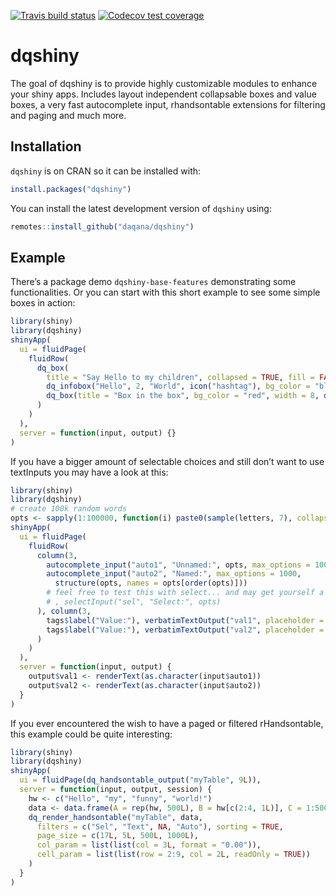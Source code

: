 
<!-- README.md is generated from README.Rmd. Please edit that file -->

[![Travis build
status](https://api.travis-ci.org/daqana/dqshiny.svg?branch=master)](https://travis-ci.org/daqana/dqshiny)
[![Codecov test
coverage](https://codecov.io/gh/daqana/dqshiny/branch/master/graph/badge.svg)](https://codecov.io/gh/daqana/dqshiny?branch=master)

# dqshiny

The goal of dqshiny is to provide highly customizable modules to enhance
your shiny apps. Includes layout independent collapsable boxes and value
boxes, a very fast autocomplete input, rhandsontable extensions for
filtering and paging and much more.

## Installation

`dqshiny` is on CRAN so it can be installed with:

``` r
install.packages("dqshiny")
```

You can install the latest development version of `dqshiny` using:

``` r
remotes::install_github("daqana/dqshiny")
```

## Example

There’s a package demo `dqshiny-base-features` demonstrating some
functionalities. Or you can start with this short example to see some
simple boxes in action:

``` r
library(shiny)
library(dqshiny)
shinyApp(
  ui = fluidPage(
    fluidRow(
      dq_box(
        title = "Say Hello to my children", collapsed = TRUE, fill = FALSE,
        dq_infobox("Hello", 2, "World", icon("hashtag"), bg_color = "black", color = "#D00"),
        dq_box(title = "Box in the box", bg_color = "red", width = 8, dq_space())
      )
    )
  ),
  server = function(input, output) {}
)
```

If you have a bigger amount of selectable choices and still don’t want
to use textInputs you may have a look at this:

``` r
library(shiny)
library(dqshiny)
# create 100k random words
opts <- sapply(1:100000, function(i) paste0(sample(letters, 7), collapse=""))
shinyApp(
  ui = fluidPage(
    fluidRow(
      column(3,
        autocomplete_input("auto1", "Unnamed:", opts, max_options = 1000),
        autocomplete_input("auto2", "Named:", max_options = 1000,
          structure(opts, names = opts[order(opts)]))
        # feel free to test this with select... and may get yourself a coffee
        # , selectInput("sel", "Select:", opts)
      ), column(3,
        tags$label("Value:"), verbatimTextOutput("val1", placeholder = TRUE),
        tags$label("Value:"), verbatimTextOutput("val2", placeholder = TRUE)
      )
    )
  ),
  server = function(input, output) {
    output$val1 <- renderText(as.character(input$auto1))
    output$val2 <- renderText(as.character(input$auto2))
  }
)
```

If you ever encountered the wish to have a paged or filtered
rHandsontable, this example could be quite interesting:

``` r
library(shiny)
library(dqshiny)
shinyApp(
  ui = fluidPage(dq_handsontable_output("myTable", 9L)),
  server = function(input, output, session) {
    hw <- c("Hello", "my", "funny", "world!")
    data <- data.frame(A = rep(hw, 500L), B = hw[c(2:4, 1L)], C = 1:500, D = 500:1)
    dq_render_handsontable("myTable", data,
      filters = c("Sel", "Text", NA, "Auto"), sorting = TRUE,
      page_size = c(17L, 5L, 500L, 1000L),
      col_param = list(list(col = 3L, format = "0.00")),
      cell_param = list(list(row = 2:9, col = 2L, readOnly = TRUE))
    )
  }
)
```
